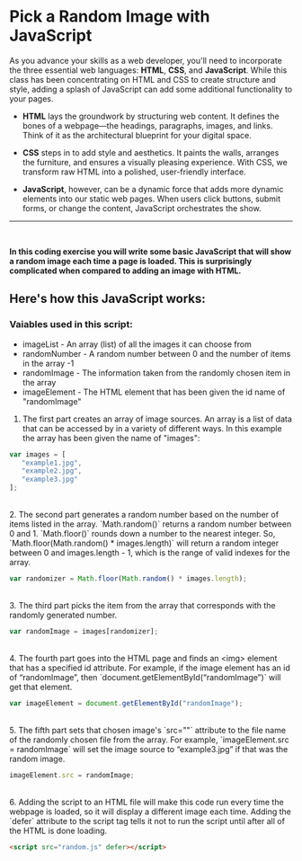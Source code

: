 # Pick a Random Image with JavaScript

As you advance your skills as a web developer, you'll need to incorporate the three essential web languages: **HTML**, **CSS**, and **JavaScript**. While this class has been concentrating on HTML and CSS to create structure and style, adding a splash of JavaScript can add some additional functionality to your pages. 

* **HTML** lays the groundwork by structuring web content. It defines the bones of a webpage—the headings, paragraphs, images, and links. Think of it as the architectural blueprint for your digital space.

* **CSS** steps in to add style and aesthetics. It paints the walls, arranges the furniture, and ensures a visually pleasing experience. With CSS, we transform raw HTML into a polished, user-friendly interface.

* **JavaScript**, however, can be a dynamic force that adds more dynamic elements into our static web pages. When users click buttons, submit forms, or change the content, JavaScript orchestrates the show.

---
<br>

**In this coding exercise you will write some basic JavaScript that will show a random image each time a page is loaded. This is surprisingly complicated when compared to adding an image with HTML.**

## Here's how this JavaScript works: 

### Vaiables used in this script:

* imageList - An array (list) of all the images it can choose from
* randomNumber - A random number between 0 and the number of items in the array -1
* randomImage - The information taken from the randomly chosen item in the array
* imageElement - The HTML element that has been given the id name of "randomImage"


1. The first part creates an array of image sources. An array is a list of data that can be accessed by in a variety of different ways. In this example the array has been given the name of "images":

```javascript
var images = [
   "example1.jpg",
   "example2.jpg",
   "example3.jpg"
];
```
<br>
2. The second part generates a random number based on the number of items listed in the array. `Math.random()` returns a random number between 0 and 1. `Math.floor()` rounds down a number to the nearest integer. So, `Math.floor(Math.random() * images.length)` will return a random integer between 0 and images.length - 1, which is the range of valid indexes for the array. 

```javascript
var randomizer = Math.floor(Math.random() * images.length);
```

<br>
3. The third part picks the item from the array that corresponds with the randomly generated number.

```javascript
var randomImage = images[randomizer];
```

<br>
4. The fourth part goes into the HTML page and finds an &lt;img&gt; element that has a specified id attribute. For example, if the image element has an id of “randomImage”, then `document.getElementById(“randomImage”)` will get that element.

```javascript
var imageElement = document.getElementById("randomImage");
```

<br>
5. The fifth part sets that chosen image's `src=""` attribute to the file name of the randomly chosen file from the array. For example, `imageElement.src = randomImage` will set the image source to “example3.jpg” if that was the random image.

```javascript
imageElement.src = randomImage;
```

<br>
6. Adding the script to an HTML file will make this code run every time the webpage is loaded, so it will display a different image each time. Adding the `defer` attribute to the script tag tells it not to run the script until after all of the HTML is done loading. 

```html
<script src="random.js" defer></script>
```
